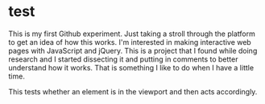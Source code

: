 # test
This is my first Github experiment. Just taking a stroll through the platform to get an idea of how this works.
I'm interested in making interactive web pages with JavaScript and jQuery. This is a project that I found while doing research and I started dissecting it and putting in comments to better understand how it works. That is something I like to do when I have a little time.

This tests whether an element is in the viewport and then acts accordingly.  

